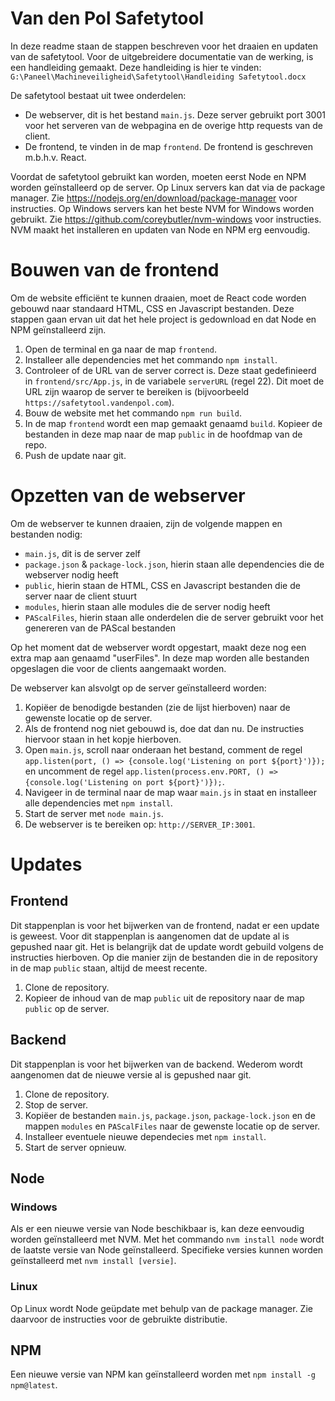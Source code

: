 # **Van den Pol Safetytool**

In deze readme staan de stappen beschreven voor het draaien en updaten van de safetytool. Voor de uitgebreidere documentatie van de werking, is een handleiding gemaakt. Deze handleiding is hier te vinden: `G:\Paneel\Machineveiligheid\Safetytool\Handleiding Safetytool.docx`

De safetytool bestaat uit twee onderdelen:
- De webserver, dit is het bestand `main.js`. Deze server gebruikt port 3001 voor het serveren van de webpagina en de overige http requests van de client.
- De frontend, te vinden in de map `frontend`. De frontend is geschreven m.b.h.v. React. 

Voordat de safetytool gebruikt kan worden, moeten eerst Node en NPM worden geïnstalleerd op de server. Op Linux servers kan dat via de package manager. Zie https://nodejs.org/en/download/package-manager voor instructies. Op Windows servers kan het beste NVM for Windows worden gebruikt. Zie https://github.com/coreybutler/nvm-windows voor instructies. NVM maakt het installeren en updaten van Node en NPM erg eenvoudig.

# Bouwen van de frontend
Om de website efficiënt te kunnen draaien, moet de React code worden gebouwd naar standaard HTML, CSS en Javascript bestanden. Deze stappen gaan ervan uit dat het hele project is gedownload en dat Node en NPM geïnstalleerd zijn.
1. Open de terminal en ga naar de map `frontend`.
2. Installeer alle dependencies met het commando `npm install`.
3. Controleer of de URL van de server correct is. Deze staat gedefinieerd in `frontend/src/App.js`, in de variabele `serverURL` (regel 22). Dit moet de URL zijn waarop de server te bereiken is (bijvoorbeeld `https://safetytool.vandenpol.com`).
3. Bouw de website met het commando `npm run build`.
4. In de map `frontend` wordt een map gemaakt genaamd `build`. Kopieer de bestanden in deze map naar de map `public` in de hoofdmap van de repo.
5. Push de update naar git.


# Opzetten van de webserver
Om de webserver te kunnen draaien, zijn de volgende mappen en bestanden nodig:
- `main.js`, dit is de server zelf
- `package.json` & `package-lock.json`, hierin staan alle dependencies die de webserver nodig heeft
- `public`, hierin staan de HTML, CSS en Javascript bestanden die de server naar de client stuurt
- `modules`, hierin staan alle modules die de server nodig heeft
- `PAScalFiles`, hierin staan alle onderdelen die de server gebruikt voor het genereren van de PAScal bestanden

Op het moment dat de webserver wordt opgestart, maakt deze nog een extra map aan genaamd "userFiles". In deze map worden alle bestanden opgeslagen die voor de clients aangemaakt worden.

De webserver kan alsvolgt op de server geïnstalleerd worden:
1. Kopiëer de benodigde bestanden (zie de lijst hierboven) naar de gewenste locatie op de server.
2. Als de frontend nog niet gebouwd is, doe dat dan nu. De instructies hiervoor staan in het kopje hierboven.
3. Open `main.js`, scroll naar onderaan het bestand, comment de regel `app.listen(port, () => {console.log('Listening on port ${port}')});` en uncomment de regel `app.listen(process.env.PORT, () =>{console.log('Listening on port ${port}')});`.
4. Navigeer in de terminal naar de map waar `main.js` in staat en installeer alle dependencies met `npm install`.
5. Start de server met `node main.js`.
6. De webserver is te bereiken op: `http://SERVER_IP:3001`.

# Updates
## Frontend
Dit stappenplan is voor het bijwerken van de frontend, nadat er een update is geweest. Voor dit stappenplan is aangenomen dat de update al is gepushed naar git. Het is belangrijk dat de update wordt gebuild volgens de instructies hierboven. Op die manier zijn de bestanden die in de repository in de map `public` staan, altijd de meest recente.
1. Clone de repository.
2. Kopieer de inhoud van de map `public` uit de repository naar de map `public` op de server.

## Backend
Dit stappenplan is voor het bijwerken van de backend. Wederom wordt aangenomen dat de nieuwe versie al is gepushed naar git.
1. Clone de repository.
2. Stop de server.
3. Kopiëer de bestanden `main.js`, `package.json`, `package-lock.json` en de mappen `modules` en `PAScalFiles` naar de gewenste locatie op de server.
4. Installeer eventuele nieuwe dependecies met `npm install`.
5. Start de server opnieuw.

## Node
### Windows
Als er een nieuwe versie van Node beschikbaar is, kan deze eenvoudig worden geïnstalleerd met NVM. Met het commando `nvm install node` wordt de laatste versie van Node geïnstalleerd. Specifieke versies kunnen worden geïnstalleerd met `nvm install [versie]`.
### Linux
Op Linux wordt Node geüpdate met behulp van de package manager. Zie daarvoor de instructies voor de gebruikte distributie.

## NPM
Een nieuwe versie van NPM kan geïnstalleerd worden met `npm install -g npm@latest`.